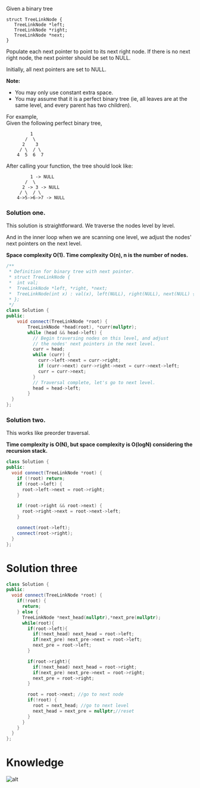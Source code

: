 Given a binary tree

```
struct TreeLinkNode {
   TreeLinkNode *left;
   TreeLinkNode *right;
   TreeLinkNode *next;
}
```

Populate each next pointer to point to its next right node. If there is no next right node, the next pointer should be set to NULL.

Initially, all next pointers are set to NULL.

__Note:__

* You may only use constant extra space.
* You may assume that it is a perfect binary tree (ie, all leaves are at the same level, and every parent has two children).

For example,  
Given the following perfect binary tree,   

```
         1
       /  \
      2    3
     / \  / \
    4  5  6  7
```

After calling your function, the tree should look like:

```
         1 -> NULL
       /  \
      2 -> 3 -> NULL
     / \  / \
    4->5->6->7 -> NULL
```
### Solution one. 

This solution is straightforward. We traverse the nodes level by level.

And in the inner loop when we are scanning one level, we adjust the nodes' next pointers on the next level.

__Space complexity  O(1). Time complexity O(n), n is the number of nodes.__

```cpp
/**
 * Definition for binary tree with next pointer.
 * struct TreeLinkNode {
 *  int val;
 *  TreeLinkNode *left, *right, *next;
 *  TreeLinkNode(int x) : val(x), left(NULL), right(NULL), next(NULL) {}
 * };
 */
class Solution {
public:
    void connect(TreeLinkNode *root) {
        TreeLinkNode *head(root), *curr(nullptr);
        while (head && head->left) {
          // Begin traversing nodes on this level, and adjust 
          // the nodes' next pointers in the next level.  
          curr = head;
          while (curr) {
            curr->left->next = curr->right;
            if (curr->next) curr->right->next = curr->next->left;
            curr = curr->next;
          }
          // Traversal complete, let's go to next level.  
          head = head->left; 
        }
  }
};
```

### Solution two. 

This works like preorder traversal. 

__Time complexity is O(N), but space complexity is O(logN) considering the recursion stack.__

```cpp
class Solution {
public:
  void connect(TreeLinkNode *root) {
    if (!root) return;
    if (root->left) {
      root->left->next = root->right;
    }

    if (root->right && root->next) {
      root->right->next = root->next->left;
    }

    connect(root->left);
    connect(root->right);
  }
};
```

# Solution three

```cpp
class Solution {
public:
  void connect(TreeLinkNode *root) {
    if(!root) {
      return;
    } else {
      TreeLinkNode *next_head(nullptr),*next_pre(nullptr);
      while(root){
        if(root->left){
          if(!next_head) next_head = root->left;
          if(next_pre) next_pre->next = root->left;
          next_pre = root->left;
        }

        if(root->right){
          if(!next_head) next_head = root->right;
          if(next_pre) next_pre->next = root->right;
          next_pre = root->right;
        }

        root = root->next; //go to next node
        if(!root) {
          root = next_head; //go to next level
          next_head = next_pre = nullptr;//reset
        }
      }
    }
  }
};
```

# Knowledge

![alt](http://www.csie.ntnu.edu.tw/~u91029/BinaryTree2.png)
